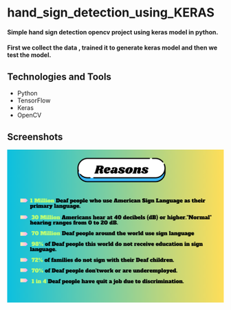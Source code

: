 # hand_sign_detection_using_KERAS

#### Simple hand sign detection opencv project using keras model in python. 
#### First we collect the data , trained it to generate keras model and then  we test the model.

## Technologies and Tools
* Python 
* TensorFlow
* Keras
* OpenCV
## Screenshots

![Example screenshot](./ss/Reason.PNG)
